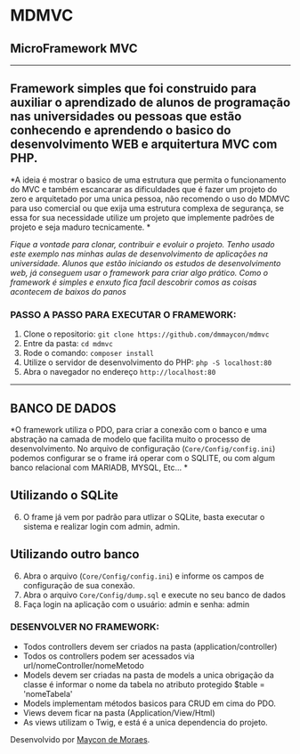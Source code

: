 # MDMVC

## MicroFramework MVC 
------------------------------
Framework simples que foi construido para auxiliar o aprendizado de alunos de programação nas universidades ou pessoas que estão conhecendo e aprendendo o basico do desenvolvimento WEB e arquitertura MVC com PHP.
---------------------

*A ideia é mostrar o basico de uma estrutura que permita o funcionamento do MVC e também escancarar as dificuldades que é fazer um projeto do zero e arquitetado por uma unica pessoa, não recomendo o uso do MDMVC para uso comercial ou que exija uma estrutura complexa de segurança, se essa for sua necessidade utilize um projeto que implemente padrões de projeto e seja maduro tecnicamente. *

*Fique a vontade para clonar, contribuir e evoluir o projeto. Tenho usado este exemplo nas minhas aulas de desenvolvimento de aplicações na universidade. Alunos que estão iniciando os estudos de desenvolvimento web, já conseguem usar o framework para criar algo prático. Como o framework é simples e enxuto fica facíl descobrir comos as coisas acontecem de baixos do panos*

### PASSO A PASSO PARA EXECUTAR O FRAMEWORK:

1. Clone o repositorio: `git clone https://github.com/dmmaycon/mdmvc`
2. Entre da pasta: `cd mdmvc` 
3. Rode o comando: `composer install` 
4. Utilize o servidor de desenvolvimento do PHP: `php -S localhost:80`
5. Abra o navegador no endereço `http://localhost:80`

----
## BANCO DE DADOS

*O framework utiliza o PDO, para criar a conexão com o banco e uma abstração na camada de modelo que facilita muito o processo de desenvolvimento. No arquivo de 
configuração (`Core/Config/config.ini`) podemos configurar se o frame irá operar com o SQLITE, ou com algum banco relacional com MARIADB, MYSQL, Etc... * 

## Utilizando o SQLite
6. O frame já vem por padrão para utlizar o SQLite, basta executar o sistema e realizar login com admin, admin.

## Utilizando outro banco
6. Abra o arquivo (`Core/Config/config.ini`) e informe os campos de configuração de sua conexão.
7. Abra o arquivo `Core/Config/dump.sql` e execute no seu banco de dados
8. Faça login na aplicação com o usuário: admin e senha: admin


### DESENVOLVER NO FRAMEWORK:
- Todos controllers devem ser criados na pasta (application/controller)
- Todos os controllers podem ser acessados via url/nomeController/nomeMetodo
- Models devem ser criadas na pasta de models a unica obrigação da classe é informar o nome da tabela no atributo protegido $table = 'nomeTabela'
- Models implementam métodos basicos para CRUD em cima do PDO.
- Views devem ficar na pasta (Application/View/Html)
- As views utilizam o Twig, e está é a unica dependencia do projeto.



Desenvolvido por [Maycon de Moraes](https://br.linkedin.com/in/maycon-de-moraes-a76240116 "Maycon de Moraes").





